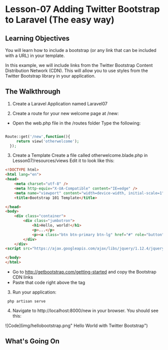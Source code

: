 <!-- enter lesson number and title below separated by hyphen-->
# Lesson-07 Adding Twitter Bootstrap to Laravel (The easy way)

## Learning Objectives
You will learn how to include a bootstrap (or any link that can be included with a URL) in your template.

In this example, we will include links from the Twitter Bootstrap Content Distribution Network (CDN). This will allow you to use styles from the Twitter Bootstrap library in your application.

## The Walkthrough
1. Create a Laravel Application named Laravel07

2. Create a route for your new welcome page at /new:
* Open the web.php file in the /routes folder
Type the following:
``` php

Route::get('/new',function(){
     return view('otherwelcome');
  });
```

3. Create a Template
Create a file called otherwelcome.blade.php in Lesson07/resources/views
Edit it to look like this:

``` html
<!DOCTYPE html>
<html lang="en">
<head>
    <meta charset="utf-8" />
    <meta http-equiv="X-UA-Compatible" content="IE=edge" />
    <meta name="viewport" content="width=device-width, initial-scale=1" />
    <title>Bootstrap 101 Template</title>

</head>
<body>
    <div class="container">
        <div class="jumbotron">
            <h1>Hello, world!</h1>
            <p>...</p>
            <p><a class="btn btn-primary btn-lg" href="#" role="button">Learn more</a></p>
        </div>
    </div>
<script src="https://ajax.googleapis.com/ajax/libs/jquery/1.12.4/jquery.min.js"></script>

</body>
</html>
```

* Go to http://getbootstrap.com/getting-started and copy the Bootstrap CDN links
* Paste that code right above the </head> tag

3. Run your application:   
``` shell
 php artisan serve
 ```

 4. Navigate to http://localhost:8000/new in your browser.
You should see this:

![Code](img/hellobootstrap.png" Hello World with Twitter Bootstrap")

## What's Going On 
